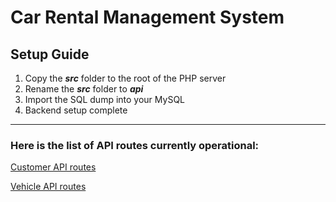 # Car Rental Management System

## Setup Guide
1. Copy the ***src*** folder to the root of the PHP server
2. Rename the ***src*** folder to ***api***
3. Import the SQL dump into your MySQL
4. Backend setup complete

---
### Here is the list of API routes currently operational:
[Customer API routes](customer.md)

[Vehicle API routes](vehicle.md)